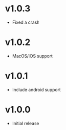 # v1.0.3
- Fixed a crash
# v1.0.2
- MacOS/iOS support
# v1.0.1
- Include android support
# v1.0.0
- Initial release